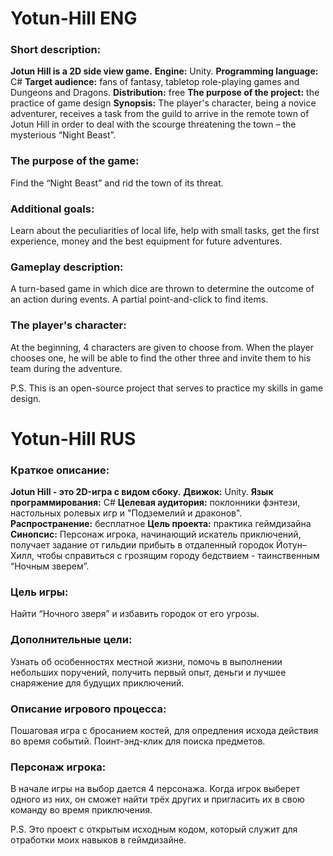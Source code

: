# Yotun-Hill ENG
### Short description:
**Jotun Hill is a 2D side view game.**
**Engine:** Unity.
**Programming language:** C#
**Target audience:** fans of fantasy, tabletop role-playing games and Dungeons and Dragons.
**Distribution:** free
**The purpose of the project:** the practice of game design
**Synopsis:** The player's character, being a novice adventurer, receives a task from the guild to arrive in the remote town of Jotun Hill in order to deal with the scourge threatening the town – the mysterious “Night Beast”.

### The purpose of the game:
Find the “Night Beast” and rid the town of its threat.

### Additional goals:
Learn about the peculiarities of local life, help with small tasks, get the first experience, money and the best equipment for future adventures.

### Gameplay description:
A turn-based game in which dice are thrown to determine the outcome of an action during events. A partial point-and-click to find items.

### The player's character:
At the beginning, 4 characters are given to choose from. When the player chooses one, he will be able to find the other three and invite them to his team during the adventure.

P.S. This is an open-source project that serves to practice my skills in game design.

# Yotun-Hill RUS
### Краткое описание:
**Jotun Hill - это 2D-игра с видом сбоку.**
**Движок:** Unity.
**Язык программирования:** C#
**Целевая аудитория:** поклонники фэнтези, настольных ролевых игр и "Подземелий и драконов".
**Распространение:** бесплатное
**Цель проекта:** практика геймдизайна
**Синопсис:** Персонаж игрока, начинающий искатель приключений, получает задание от гильдии прибыть в отдаленный городок Йотун–Хилл, чтобы справиться с грозящим городу бедствием - таинственным “Ночным зверем”.

### Цель игры:
Найти “Ночного зверя” и избавить городок от его угрозы.

### Дополнительные цели:
Узнать об особенностях местной жизни, помочь в выполнении небольших поручений, получить первый опыт, деньги и лучшее снаряжение для будущих приключений.

### Описание игрового процесса:
Пошаговая игра с бросанием костей, для опредления исхода действия во время событий. Поинт-энд-клик для поиска предметов.

### Персонаж игрока:
В начале игры на выбор дается 4 персонажа. Когда игрок выберет одного из них, он сможет найти трёх других и пригласить их в свою команду во время приключения.

P.S. Это проект с открытым исходным кодом, который служит для отработки моих навыков в геймдизайне.

